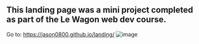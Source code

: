 ## This landing page was a mini project completed as part of the Le Wagon web dev course.
Go to: https://jason0800.github.io/landing/
![image](https://github.com/jason0800/landing/assets/157588099/9b0fbef6-3af0-4668-b620-2aad52330ef3)
